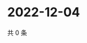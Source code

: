 # 2022-12-04

共 0 条

<!-- BEGIN WEIBO -->
<!-- 最后更新时间 Sun Dec 04 2022 06:12:35 GMT+0800 (China Standard Time) -->

<!-- END WEIBO -->
